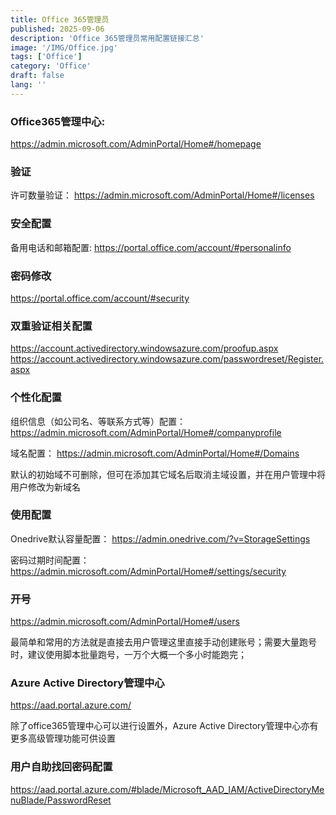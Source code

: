 ```yaml
---
title: Office 365管理员
published: 2025-09-06
description: 'Office 365管理员常用配置链接汇总'
image: '/IMG/Office.jpg'
tags: ['Office']
category: 'Office'
draft: false 
lang: ''
---
```

### Office365管理中心:

https://admin.microsoft.com/AdminPortal/Home#/homepage

### 验证
许可数量验证：
https://admin.microsoft.com/AdminPortal/Home#/licenses

### 安全配置
备用电话和邮箱配置:
https://portal.office.com/account/#personalinfo

### 密码修改
https://portal.office.com/account/#security

### 双重验证相关配置
https://account.activedirectory.windowsazure.com/proofup.aspx
https://account.activedirectory.windowsazure.com/passwordreset/Register.aspx

### 个性化配置
组织信息（如公司名、等联系方式等）配置：
https://admin.microsoft.com/AdminPortal/Home#/companyprofile

域名配置：
https://admin.microsoft.com/AdminPortal/Home#/Domains

默认的初始域不可删除，但可在添加其它域名后取消主域设置，并在用户管理中将用户修改为新域名

### 使用配置
Onedrive默认容量配置：
https://admin.onedrive.com/?v=StorageSettings

密码过期时间配置：
https://admin.microsoft.com/AdminPortal/Home#/settings/security

### 开号
https://admin.microsoft.com/AdminPortal/Home#/users

最简单和常用的方法就是直接去用户管理这里直接手动创建账号；需要大量跑号时，建议使用脚本批量跑号，一万个大概一个多小时能跑完；

### Azure Active Directory管理中心
https://aad.portal.azure.com/

除了office365管理中心可以进行设置外，Azure Active Directory管理中心亦有更多高级管理功能可供设置

### 用户自助找回密码配置
https://aad.portal.azure.com/#blade/Microsoft_AAD_IAM/ActiveDirectoryMenuBlade/PasswordReset